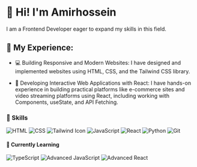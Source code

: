 # 👋 Hi! I'm Amirhossein

I am a Frontend Developer eager to expand my skills in this field.

## 📝 My Experience:
- 💻 Building Responsive and Modern Websites: I have designed and implemented websites using HTML, CSS, and the Tailwind CSS library.

- 🌱 Developing Interactive Web Applications with React: I have hands-on experience in building practical platforms like e-commerce sites and video streaming platforms using React, including working with Components, useState, and API Fetching.
### 🧠 Skills
![HTML](https://img.shields.io/badge/-HTML5-E34F26?logo=html5&logoColor=white&style=flat)
![CSS](https://img.shields.io/badge/-CSS3-1572B6?logo=css3&logoColor=white&style=flat)
![Tailwind Icon](https://camo.githubusercontent.com/def0ff7f7f79d2a3a60a24b582cea0244a3ba96a193211f5275b032f9b8e0f9d/68747470733a2f2f696d672e736869656c64732e696f2f62616467652f2d5461696c77696e644353532d3036423644343f7374796c653d666c6174266c6f676f3d7461696c77696e64637373266c6f676f436f6c6f723d7768697465)
![JavaScript](https://img.shields.io/badge/-JavaScript-F7DF1E?logo=javascript&logoColor=black&style=flat)
![React](https://img.shields.io/badge/-React-61DAFB?logo=react&logoColor=black&style=flat)
![Python](https://img.shields.io/badge/-Python-3776AB?logo=python&logoColor=white&style=flat)
![Git](https://img.shields.io/badge/-Git-F05032?logo=git&logoColor=white&style=flat)

#### 🚀 Currently Learning
![TypeScript](https://img.shields.io/badge/-TypeScript-3178C6?logo=typescript&logoColor=white&style=flat)
![Advanced JavaScript](https://img.shields.io/badge/-Advanced_JS-F7DF1E?logo=javascript&logoColor=black&style=flat)
![Advanced React](https://img.shields.io/badge/-Advanced_React-61DAFB?logo=react&logoColor=black&style=flat)


